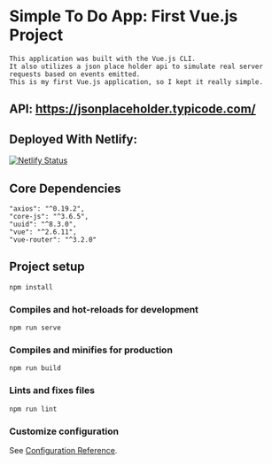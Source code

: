 # Simple To Do App: First Vue.js Project

```
This application was built with the Vue.js CLI. 
It also utilizes a json place holder api to simulate real server requests based on events emitted.
This is my first Vue.js application, so I kept it really simple. 
```
## API: https://jsonplaceholder.typicode.com/

## Deployed With Netlify:
[![Netlify Status](https://api.netlify.com/api/v1/badges/b7fa7879-2276-4403-975a-b0c84239702e/deploy-status)](https://app.netlify.com/sites/vue-todo-application/deploys)

## Core Dependencies
```
"axios": "^0.19.2",
"core-js": "^3.6.5",
"uuid": "^8.3.0",
"vue": "^2.6.11",
"vue-router": "^3.2.0"
```

## Project setup

```
npm install
```

### Compiles and hot-reloads for development

```
npm run serve
```

### Compiles and minifies for production

```
npm run build
```

### Lints and fixes files

```
npm run lint
```

### Customize configuration

See [Configuration Reference](https://cli.vuejs.org/config/).
